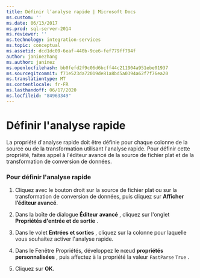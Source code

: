 ```yaml
---
title: Définir l’analyse rapide | Microsoft Docs
ms.custom: ''
ms.date: 06/13/2017
ms.prod: sql-server-2014
ms.reviewer: ''
ms.technology: integration-services
ms.topic: conceptual
ms.assetid: dcd1dc09-6eaf-440b-9ce6-fef779ff794f
author: janinezhang
ms.author: janinez
ms.openlocfilehash: bb0fefd2f9c06d6bcff44c211904a951ebe01937
ms.sourcegitcommit: f71e523da72019de81a8bd5a0394a62f7f76ea20
ms.translationtype: MT
ms.contentlocale: fr-FR
ms.lasthandoff: 06/17/2020
ms.locfileid: "84963349"
---
```

# <a name="set-fast-parse"></a>Définir l'analyse rapide
  La propriété d'analyse rapide doit être définie pour chaque colonne de la source ou de la transformation utilisant l'analyse rapide. Pour définir cette propriété, faites appel à l'éditeur avancé de la source de fichier plat et de la transformation de conversion de données.  
  
### <a name="to-set-fast-parse"></a>Pour définir l'analyse rapide  
  
1.  Cliquez avec le bouton droit sur la source de fichier plat ou sur la transformation de conversion de données, puis cliquez sur **Afficher l’éditeur avancé**.  
  
2.  Dans la boîte de dialogue **Éditeur avancé** , cliquez sur l'onglet **Propriétés d'entrée et de sortie** .  
  
3.  Dans le volet **Entrées et sorties** , cliquez sur la colonne pour laquelle vous souhaitez activer l'analyse rapide.  
  
4.  Dans le Fenêtre Propriétés, développez le nœud **propriétés personnalisées** , puis affectez à la propriété la valeur `FastParse` `True` .  
  
5.  Cliquez sur **OK**.  
  
  
